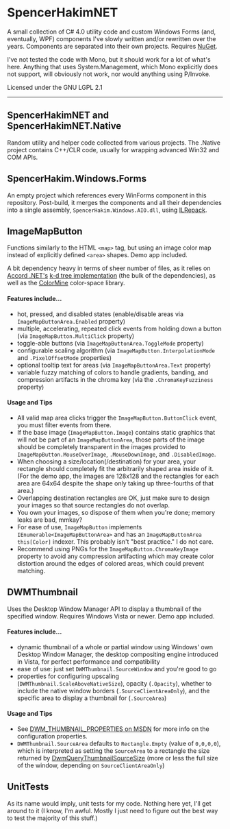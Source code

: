 # SpencerHakimNET

A small collection of C# 4.0 utility code and custom Windows Forms (and, eventually, WPF) components I've slowly written and/or rewritten over the years. Components are separated into their own projects. Requires [NuGet](http://www.nuget.org/).

I've not tested the code with Mono, but it should work for a lot of what's here. Anything that uses System.Management, which Mono explicitly does not support, will obviously not work, nor would anything using P/Invoke.

Licensed under the GNU LGPL 2.1

---

## SpencerHakimNET and SpencerHakimNET.Native
Random utility and helper code collected from various projects. The .Native project contains C++/CLR code, usually for wrapping advanced Win32 and COM APIs.

## SpencerHakim.Windows.Forms
An empty project which references every WinForms component in this repository. Post-build, it merges the components and all their dependencies into  a single assembly, `SpencerHakim.Windows.AIO.dll`, using [ILRepack](https://github.com/gluck/il-repack).

## ImageMapButton
Functions similarly to the HTML `<map>` tag, but using an image color map instead of explicitly defined `<area>` shapes. Demo app included.

A bit dependency heavy in terms of sheer number of files, as it relies on [Accord .NET's](http://accord-framework.net/) [k-d tree implementation](http://accord.googlecode.com/svn/docs/html/T_Accord_MachineLearning_Structures_KDTree_1.htm) (the bulk of the dependencies), as well as the [ColorMine](https://github.com/THEjoezack/ColorMine) color-space library.

#### Features include...
- hot, pressed, and disabled states (enable/disable areas via `ImageMapButtonArea.Enabled` property)
- multiple, accelerating, repeated click events from holding down a button (via `ImageMapButton.MultiClick` property)
- toggle-able buttons (via `ImageMapButtonArea.ToggleMode` property)
- configurable scaling algorithm (via `ImageMapButton.InterpolationMode` and `.PixelOffsetMode` properties)
- optional tooltip text for areas (via `ImageMapButtonArea.Text` property)
- variable fuzzy matching of colors to handle gradients, banding, and compression artifacts in the chroma key (via the `.ChromaKeyFuzziness` property)

#### Usage and Tips
- All valid map area clicks trigger the `ImageMapButton.ButtonClick` event, you must filter events from there.
- If the base image (`ImageMapButton.Image`) contains static graphics that will not be part of an `ImageMapButtonArea`, those parts of the image should be completely transparent in the images provided to `ImageMapButton.MouseOverImage`, `.MouseDownImage`, and `.DisabledImage`.
- When choosing a size/location(/destination) for your area, your rectangle should completely fit the arbitrarily shaped area inside of it. (For the demo app, the images are 128x128 and the rectangles for each area are 64x64 despite the shape only taking up three-fourths of that area.)
- Overlapping destination rectangles are OK, just make sure to design your images so that source rectangles do not overlap.
- You own your images, so dispose of them when you're done; memory leaks are bad, mmkay?
- For ease of use, `ImageMapButton` implements `IEnumerable<ImageMapButtonArea>` and has an `ImageMapButtonArea this[Color]` indexer. This probably isn't "best practice." I do not care.
- Recommend using PNGs for the `ImageMapButton.ChromaKeyImage` property to avoid any compression artifacting which may create color distortion around the edges of colored areas, which could prevent matching.

## DWMThumbnail
Uses the Desktop Window Manager API to display a thumbnail of the specified window. Requires Windows Vista or newer. Demo app included.

#### Features include...
- dynamic thumbnail of a whole or partial window using Windows' own Desktop Window Manager, the desktop compositing engine introduced in Vista, for perfect performance and compatibility
- ease of use: just set `DWMThumbnail.SourceWindow` and you're good to go
- properties for configuring upscaling (`DWMThumbnail.ScaleAboveNativeSize`), opacity (`.Opacity`), whether to include the native window borders (`.SourceClientAreaOnly`), and the specific area to display a thumbnail for (`.SourceArea`)

#### Usage and Tips
- See [DWM_THUMBNAIL_PROPERTIES on MSDN](http://msdn.microsoft.com/en-us/library/windows/desktop/aa969502%28v=vs.85%29.aspx) for more info on the configuration properties.
- `DWMThumbnail.SourceArea` defaults to `Rectangle.Empty` (value of `0,0,0,0`), which is interpreted as setting the `SourceArea` to a rectangle the size returned by [DwmQueryThumbnailSourceSize](http://msdn.microsoft.com/en-us/library/windows/desktop/aa969520%28v=vs.85%29.aspx) (more or less the full size of the window, depending on `SourceClientAreaOnly`)

## UnitTests
As its name would imply, unit tests for my code. Nothing here yet, I'll get around to it (I know, I'm awful. Mostly I just need to figure out the best way to test the majority of this stuff.)